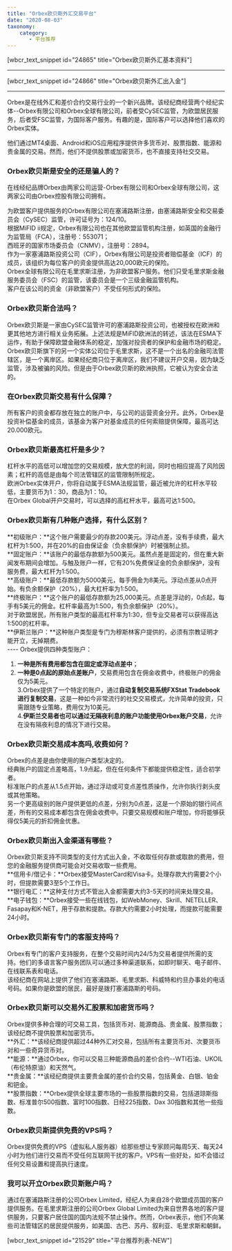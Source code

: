 ```yaml
---
title: "Orbex欧贝斯外汇交易平台"
date: "2020-08-03"
taxonomy:
    category: 
       - 平台推荐
---
```


\[wbcr\_text\_snippet id="24865" title="Orbex欧贝斯外汇基本资料"\]

* * *

\[wbcr\_text\_snippet id="24866" title="Orbex欧贝斯外汇出入金"\]

* * *

Orbex是在线外汇和差价合约交易行业的一个新兴品牌。该经纪商经营两个经纪实体--Orbex有限公司和Orbex全球有限公司，前者受CySEC监管，为欧盟居民服务，后者受FSC监管，为国际客户服务。有趣的是，国际客户可以选择他们喜欢的Orbex实体。

他们通过MT4桌面、Android和iOS应用程序提供许多货币对、股票指数、能源和贵金属的交易。然而，他们不提供股票或加密货币，也不直接支持社交交易。

### Orbex欧贝斯是安全的还是骗人的？

在线经纪品牌Orbex由两家公司运营-Orbex有限公司和Orbex全球有限公司，这两家公司由Orbex控股有限公司拥有。  
  
为欧盟客户提供服务的Orbex有限公司在塞浦路斯注册，由塞浦路斯安全和交易委员会（CySEC）监管，许可证号为：124/10。  
根据MiFID ii规定，Orbex有限公司也在其他欧盟监管机构注册，如英国的金融行为监管局（FCA），注册号：553071；  
西班牙的国家市场委员会（CNMV），注册号：2894。  
作为一家塞浦路斯投资公司（CIF），Orbex有限公司是投资者赔偿基金（ICF）的成员，该组织为每位客户的资金提供高达20,000欧元的保险。  
Orbex全球有限公司在毛里求斯注册，为非欧盟客户服务。他们只受毛里求斯金融服务委员会（FSC）的监管，该委员会是一个三级金融监管机构。  
客户在该公司的资金（非欧盟客户）不受任何形式的保险。

### Orbex欧贝斯合法吗？

Orbex欧贝斯是一家由CySEC监管许可的塞浦路斯投资公司，也被授权在欧洲和更其他地方进行相关业务拓展。上述法规是MiFID欧洲法的转述，该法在ESMA下运作，有助于保障欧盟金融体系的稳定，加强对投资者的保护和金融市场的稳定。  
Orbex欧贝斯旗下的另一个实体公司位于毛里求斯，这不是一个出名的金融司法管辖区，是一个离岸区。如果经纪商只位于离岸区，我们不建议开户交易，因为缺乏监管，涉及被骗的风险。但是由于Orbex欧贝斯的欧洲执照，它被认为安全合法的。

### 在Orbex欧贝斯交易有什么保障？

所有客户的资金都存放在独立的账户中，与公司的运营资金分开。此外，Orbex是投资补偿基金的成员，该基金为客户对基金成员的任何索赔提供保障，最高可达20.000欧元。

### Orbex欧贝斯最高杠杆是多少？

杠杆水平的高低可以增加您的交易规模，放大您的利润，同时也相应提高了风险因素；杠杆的高低是由每个司法管辖区的监管限制所规定。  
欧洲Orbex实体开户，你将自动属于ESMA法规监管，最近被允许的杠杆水平较低，主要货币为1：30，商品为1：10。  
在Orbex Global开户交易时，可以选择的高杠杆水平，最高可达1:500。

### Orbex欧贝斯有几种账户选择，有什么区别？

**初级账户：**这个账户需要最少的存款200美元。浮动点差，没有手续费，最大杠杆为1:500，并在20%的自由保证金（负余额保护）时被强制止损。  
**固定账户：**该账户的最低存款额为500美元。虽然点差是固定的，但在重大新闻发布期间会增加。与触及账户一样，它有20%免费保证金的负余额保护，没有服务费，最大杠杆为1:500。  
**高级账户：**最低存款额为5000美元，每手佣金为8美元。浮动点差从0点开始。有负余额保护（20%），最大杠杆率为1:500。  
**终极账户：**这个账户的最低存款额为25,000美元。点差是浮动的，0点起，每手有5美元的佣金。杠杆率最高为1:500，有负余额保护（20%）。  
对于欧盟居民，所有账户类型的最高杠杆率为1:30，但专业交易者可以获得高达1:500的杠杆率。  
**伊斯兰账户：**这种账户类型是专门为穆斯林客户提供的，必须有宗教证明才能开立，无掉期费。  
\---- 
Orbex提供四种类型账户：  
1. **一种是所有费用都包含在固定或浮动点差中**；  
2. **一种是0点起的原始点差账户**，交易费用包含在佣金收费中，终极账户的佣金仅为5美元。  
3.Orbex提供了一个特定的账户，通过**自动复制交易系统FXStat Tradebook进行复制交易**，这是一种如今非常流行的社交交易模式，允许简单的投资，只需跟随专业策略，费用仅为10美元。  
4.**伊斯兰交易者也可以通过无隔夜利息的账户功能使用Orbex账户交易**，允许在没有隔夜利息的情况下进行交易。

### Orbex欧贝斯交易成本高吗,收费如何？

Orbex的点差是由你使用的账户类型决定的。  
经典账户的固定点差略高，1.9点起，但在任何条件下都能提供稳定性，适合初学者。  
标准账户的点差从1.5点开始，通过浮动或可变点差性质操作，允许你执行剥头皮或其他策略。  
另一个更高级别的账户提供更低的点差，分别为0点差，这是一个原始的银行间点差，所有的交易成本都包含在佣金收费中。只要交易规模和账户增加，你将能够获得仅5美元的折扣佣金优惠。

### Orbex欧贝斯出入金渠道有哪些？

Orbex欧贝斯支持不同类型的支付方式出入金，不收取任何存款或取款的费用，但您的金融服务提供商可能会对交易收取一些费用。  
**信用卡/借记卡：**Orbex接受MasterCard和Visa卡。处理存款大约需要2个小时，但提款需要3至5个工作日。  
**银行电汇：**这种支付方式不管出入金都需要大约3-5天的时间来处理交易。  
**电子钱包：**Orbex接受一些在线钱包，如WebMoney、Skrill、NETELLER、Fasapay和K-NET，用于存款和提款。存款大约需要2小时处理，而提款可能需要24小时。

### Orbex欧贝斯有专门的客服支持吗？

Orbex有专门的客户支持服务，在整个交易时间内24/5为交易者提供所需的支持。他们的多语言客户服务团队可以通过多种渠道联系，如即时聊天、电子邮件、在线联系表和电话。  
该经纪商在网站上提供了他们在塞浦路斯、毛里求斯、科威特和约旦办事处的电话号码。如果你是欧盟的居民，最好是拨打塞浦路斯的号码。

### Orbex欧贝斯可以交易外汇股票和加密货币吗？

Orbex提供多种合理的可交易工具，包括货币对、能源商品、贵金属、股票指数；该经纪商不提供股票和加密货币。  
**外汇：**该经纪商提供超过44种外汇对交易，包括所有主要货币对、次要货币对和一些奇异货币对。  
**能源：**通过Orbex，你可以交易三种能源商品的差价合约--WTI石油、UKOIL（布伦特原油）和天然气。  
**贵金属：**该经纪商提供主要贵金属的差价合约交易，包括黄金、白银、铂金和钯金。  
**股票指数：**Orbex提供全球主要市场的一些股票指数的交易，包括道琼斯指数、标准普尔500指数、富时100指数、日经225指数、Dax 30指数和其他一些指数。

### Orbex欧贝斯提供免费的VPS吗？

Orbex提供免费的VPS（虚拟私人服务器）给那些想让专家顾问每周5天、每天24小时为他们进行交易而不受任何互联网干扰的客户。VPS有一些好处，如不会错过任何交易设置和提高执行速度。

### 我可以开立Orbex欧贝斯账户吗？

通过在塞浦路斯注册的公司Orbex Limited，经纪人为来自28个欧盟成员国的客户提供服务。在毛里求斯注册的公司Orbex Global Limited为来自世界各地的客户提供服务，只要客户居住国的国内法规不禁止操作。然而，Orbex表示，他们不向某些司法管辖区的居民提供服务，如美国、古巴、苏丹、叙利亚、毛里求斯和朝鲜。

\[wbcr\_text\_snippet id="21529" title="平台推荐列表-NEW"\]
